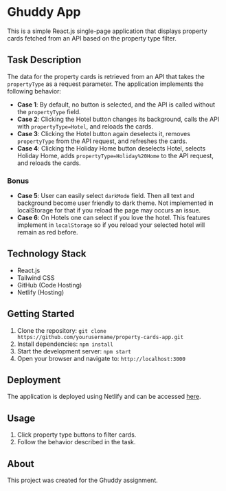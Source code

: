 # Ghuddy App

This is a simple React.js single-page application that displays property cards fetched from an API based on the property type filter.

## Task Description

The data for the property cards is retrieved from an API that takes the `propertyType` as a request parameter. The application implements the following behavior:

- **Case 1**: By default, no button is selected, and the API is called without the `propertyType` field.
- **Case 2**: Clicking the Hotel button changes its background, calls the API with `propertyType=Hotel`, and reloads the cards.
- **Case 3**: Clicking the Hotel button again deselects it, removes `propertyType` from the API request, and refreshes the cards.
- **Case 4**: Clicking the Holiday Home button deselects Hotel, selects Holiday Home, adds `propertyType=Holiday%20Home` to the API request, and reloads the cards.

### Bonus
- **Case 5**: User can easily select `darkMode` field. Then all text and background become user friendly to dark theme. Not implemented in localStorage for that if you reload the page may occurs an issue.
- **Case 6**: On Hotels one can select if you love the hotel. This features implement in `localStorage` so if you reload your selected hotel will remain as red before. 

## Technology Stack

- React.js
- Tailwind CSS
- GitHub (Code Hosting)
- Netlify (Hosting)

## Getting Started

1. Clone the repository: `git clone https://github.com/yourusername/property-cards-app.git`
2. Install dependencies: `npm install`
3. Start the development server: `npm start`
4. Open your browser and navigate to: `http://localhost:3000`

## Deployment

The application is deployed using Netlify and can be accessed [here](https://ghuddyim.netlify.app/).

## Usage

1. Click property type buttons to filter cards.
2. Follow the behavior described in the task.

## About

This project was created for the Ghuddy assignment.
